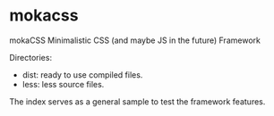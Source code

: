 # mokacss
mokaCSS Minimalistic CSS (and maybe JS in the future) Framework

Directories:
  - dist: ready to use compiled files.
  - less: less source files.
  
The index serves as a general sample to test the framework features.
